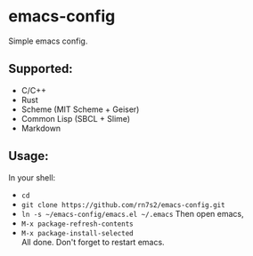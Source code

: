 # emacs-config

Simple emacs config.

## Supported:
- C/C++
- Rust
- Scheme (MIT Scheme + Geiser)
- Common Lisp (SBCL + Slime)
- Markdown

## Usage:
In your shell:  
- `cd`
- `git clone https://github.com/rn7s2/emacs-config.git`
- `ln -s ~/emacs-config/emacs.el ~/.emacs`
Then open emacs,  
- `M-x package-refresh-contents`
- `M-x package-install-selected`  
All done. Don't forget to restart emacs.
